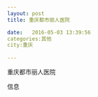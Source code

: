 ```yaml
--- 
layout: post 
title: 重庆都市丽人医院

date:   2016-05-03 13:39:56 
categories:其他  
city:重庆
  
--- 
```

   
重庆都市丽人医院

信息


